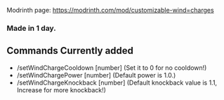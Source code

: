 Modrinth page: https://modrinth.com/mod/customizable-wind=charges

### Made in 1 day.

## Commands Currently added

- /setWindChargeCooldown [number] (Set it to 0 for no cooldown!)
- /setWindChargePower [number] (Default power is 1.0.)
- /setWindChargeKnockback [number] (Default knockback value is 1.1, Increase for more knockback!)
